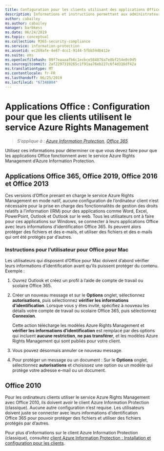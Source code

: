 ```yaml
---
title: Configuration pour les clients utilisant des applications Office avec Azure RMS d’Azure Information Protection
description: Informations et instructions permettant aux administrateurs de configurer des applications Office pour qu’elles fonctionnent avec le service Azure Rights Management d’Azure Information Protection.
author: cabailey
ms.author: cabailey
manager: barbkess
ms.date: 06/24/2019
ms.topic: conceptual
ms.collection: M365-security-compliance
ms.service: information-protection
ms.assetid: ec269afe-4e87-4cc1-9144-5fbb594b412e
ms.suite: ems
ms.openlocfilehash: 09f7eaaaafb6c1ecbce584876a7e8bf254e0c0d5
ms.sourcegitcommit: 2af2297319265c1f91aa76eb227c6f4d316df42a
ms.translationtype: MT
ms.contentlocale: fr-FR
ms.lasthandoff: 06/25/2019
ms.locfileid: "67348804"
---
```

# <a name="office-apps-configuration-for-clients-to-use-the-azure-rights-management-service"></a>Applications Office : Configuration pour que les clients utilisent le service Azure Rights Management

>*S’applique à : [Azure Information Protection](https://azure.microsoft.com/pricing/details/information-protection), [Office 365](https://download.microsoft.com/download/E/C/F/ECF42E71-4EC0-48FF-AA00-577AC14D5B5C/Azure_Information_Protection_licensing_datasheet_EN-US.pdf)*


Utilisez ces informations pour déterminer ce que vous devez faire pour que les applications Office fonctionnent avec le service Azure Rights Management d’Azure Information Protection.

## <a name="office365-apps-office-2019-office-2016-and-office-2013"></a>Applications Office 365, Office 2019, Office 2016 et Office 2013
Ces versions d’Office prenant en charge le service Azure Rights Management en mode natif, aucune configuration de l’ordinateur client n’est nécessaire pour la prise en charge des fonctionnalités de gestion des droits relatifs à l’information (IRM) pour des applications comme Word, Excel, PowerPoint, Outlook et Outlook sur le web. Tous les utilisateurs ont à faire pour ces applications sur Windows, se connecter à leurs applications Office avec leurs informations d’identification Office 365. Ils peuvent alors protéger des fichiers et des e-mails, et utiliser des fichiers et des e-mails qui ont été protégés par d’autres.

### <a name="user-instructions-for-office-for-mac"></a>Instructions pour l’utilisateur pour Office pour Mac

Les utilisateurs qui disposent d’Office pour Mac doivent d’abord vérifier leurs informations d’identification avant qu’ils puissent protéger du contenu. Exemple :

1. Ouvrez Outlook et créez un profil à l’aide de compte de travail ou scolaire Office 365. 

2. Créer un nouveau message et sur le **Options** onglet, sélectionnez **autorisations**, puis sélectionnez **vérifier les informations d’identification**. Lorsque vous y êtes invité, spécifiez à nouveau les détails votre compte de travail ou scolaire Office 365, puis sélectionnez **Connexion**.
    
    Cette action télécharge les modèles Azure Rights Management et **vérifier les informations d’identification** est remplacé par des options qui incluent **aucune restriction**, **ne pas transférer**, et les modèles Azure Rights Management qui sont publiés pour votre client. 

3. Vous pouvez désormais annuler ce nouveau message.

4. Pour protéger un message ou un document : Sur le **Options** onglet, sélectionnez **autorisations** et choisissez une option ou un modèle qui protège votre adresse e-mail ou un document.

## <a name="office2010"></a>Office 2010
Pour les ordinateurs clients utiliser le service Azure Rights Management avec Office 2010, ils doivent avoir le client Azure Information Protection (classique). Aucune autre configuration n’est requise. Les utilisateurs doivent juste se connecter avec leurs informations d’identification Office 365 pour pouvoir protéger des fichiers et utiliser des fichiers protégés par d’autres.

Pour plus d’informations sur le client Azure Information Protection (classique), consultez [client Azure Information Protection : Installation et configuration pour les clients](configure-client.md).

